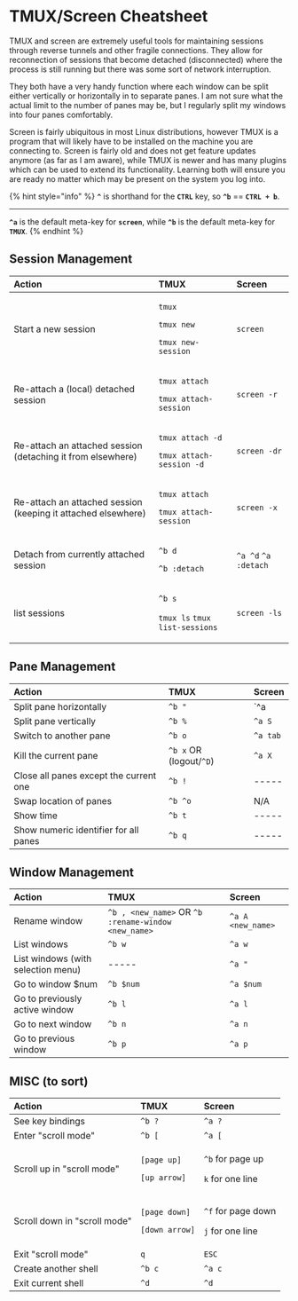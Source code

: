# TMUX/Screen Cheatsheet

TMUX and screen are extremely useful tools for maintaining sessions through reverse tunnels and other fragile connections.  They allow for reconnection of sessions that become detached \(disconnected\) where the process is still running but there was some sort of network interruption.  

They both have a very handy function where each window can be split either vertically or horizontally in to separate panes.  I am not sure what the actual limit to the number of panes may be, but I regularly split my windows into four panes comfortably.

Screen is fairly ubiquitous in most Linux distributions, however TMUX is a program that will likely have to be installed on the machine you are connecting to.  Screen is fairly old and does not get feature updates anymore \(as far as I am aware\), while TMUX is newer and has many plugins which can be used to extend its functionality.  Learning both will ensure you are ready no matter which may be present on the system you log into.

{% hint style="info" %}
**`^`** is shorthand for the **`CTRL`** key, so **`^b`** == **`CTRL + b`**. 

-----

**`^a`** is the default meta-key for **`screen`**, while **`^b`** is the default meta-key for **`TMUX`**.
{% endhint %}

## Session Management

<table>
  <thead>
    <tr>
      <th style="text-align:left">Action</th>
      <th style="text-align:left">TMUX</th>
      <th style="text-align:left">Screen</th>
    </tr>
  </thead>
  <tbody>
    <tr>
      <td style="text-align:left">Start a new session</td>
      <td style="text-align:left">
        <p><code>tmux</code>
        </p>
        <p><code>tmux new</code>
        </p>
        <p><code>tmux new-session</code>
        </p>
      </td>
      <td style="text-align:left"><code>screen</code>
      </td>
    </tr>
    <tr>
      <td style="text-align:left">Re-attach a (local) detached session</td>
      <td style="text-align:left">
        <p><code>tmux attach</code>
        </p>
        <p><code>tmux attach-session</code>
        </p>
      </td>
      <td style="text-align:left"><code>screen -r</code>
      </td>
    </tr>
    <tr>
      <td style="text-align:left">Re-attach an attached session (detaching it from elsewhere)</td>
      <td style="text-align:left">
        <p><code>tmux attach -d</code>
        </p>
        <p><code>tmux attach-session -d</code>
        </p>
      </td>
      <td style="text-align:left"><code>screen -dr</code>
      </td>
    </tr>
    <tr>
      <td style="text-align:left">Re-attach an attached session (keeping it attached elsewhere)</td>
      <td
      style="text-align:left">
        <p><code>tmux attach</code>
        </p>
        <p><code>tmux attach-session</code>
        </p>
        </td>
        <td style="text-align:left"><code>screen -x</code>
        </td>
    </tr>
    <tr>
      <td style="text-align:left">Detach from currently attached session</td>
      <td style="text-align:left">
        <p><code>^b d</code>
        </p>
        <p><code>^b :detach</code>
        </p>
      </td>
      <td style="text-align:left"><code>^a ^d</code>  <code>^a :detach</code>
      </td>
    </tr>
    <tr>
      <td style="text-align:left">list sessions</td>
      <td style="text-align:left">
        <p><code>^b s</code>
        </p>
        <p><code>tmux ls</code>  <code>tmux list-sessions</code>
        </p>
      </td>
      <td style="text-align:left"><code>screen -ls</code>
      </td>
    </tr>
  </tbody>
</table>

## Pane Management

| Action | TMUX | Screen |
| :--- | :--- | :--- |
| Split pane horizontally | `^b "` | \`^a |
| Split pane vertically | `^b %` | `^a S` |
| Switch to another pane | `^b o` | `^a tab` |
| Kill the current pane | `^b x` OR \(logout/`^D`\) | `^a X` |
| Close all panes except the current one | `^b !` | ----- |
| Swap location of panes | `^b ^o` | N/A |
| Show time | `^b t` | ----- |
| Show numeric identifier for all panes | `^b q` | ----- |

## Window Management

| Action | TMUX | Screen |
| :--- | :--- | :--- |
| Rename window | `^b , <new_name>` OR `^b :rename-window <new_name>` | `^a A <new_name>` |
| List windows | `^b w` | `^a w` |
| List windows \(with selection menu\) | ----- | `^a "` |
| Go to window $num | `^b $num` | `^a $num` |
| Go to previously active window | `^b l` | `^a l` |
| Go to next window | `^b n` | `^a n` |
| Go to previous window | `^b p` | `^a p` |

## MISC \(to sort\)

<table>
  <thead>
    <tr>
      <th style="text-align:left">Action</th>
      <th style="text-align:left">TMUX</th>
      <th style="text-align:left">Screen</th>
    </tr>
  </thead>
  <tbody>
    <tr>
      <td style="text-align:left">See key bindings</td>
      <td style="text-align:left"><code>^b ?</code>
      </td>
      <td style="text-align:left"><code>^a ?</code>
      </td>
    </tr>
    <tr>
      <td style="text-align:left">Enter &quot;scroll mode&quot;</td>
      <td style="text-align:left"><code>^b [</code>
      </td>
      <td style="text-align:left"><code>^a [</code>
      </td>
    </tr>
    <tr>
      <td style="text-align:left">Scroll up in &quot;scroll mode&quot;</td>
      <td style="text-align:left">
        <p><code>[page up]</code>
        </p>
        <p><code>[up arrow]</code>
        </p>
      </td>
      <td style="text-align:left">
        <p><code>^b</code> for page up</p>
        <p><code>k</code> for one line</p>
      </td>
    </tr>
    <tr>
      <td style="text-align:left">Scroll down in &quot;scroll mode&quot;</td>
      <td style="text-align:left">
        <p><code>[page down]</code>
        </p>
        <p><code>[down arrow]</code>
        </p>
      </td>
      <td style="text-align:left">
        <p><code>^f</code> for page down</p>
        <p><code>j</code> for one line</p>
      </td>
    </tr>
    <tr>
      <td style="text-align:left">Exit &quot;scroll mode&quot;</td>
      <td style="text-align:left"><code>q</code>
      </td>
      <td style="text-align:left"><code>ESC</code>
      </td>
    </tr>
    <tr>
      <td style="text-align:left">Create another shell</td>
      <td style="text-align:left"><code>^b c</code>
      </td>
      <td style="text-align:left"><code>^a c</code>
      </td>
    </tr>
    <tr>
      <td style="text-align:left">Exit current shell</td>
      <td style="text-align:left"><code>^d</code>
      </td>
      <td style="text-align:left"><code>^d</code>
      </td>
    </tr>
  </tbody>
</table>


